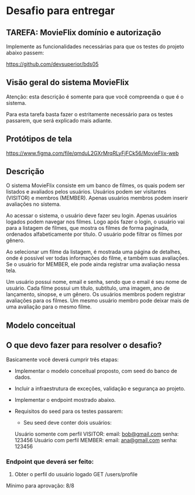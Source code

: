 # Desafio para entregar


## TAREFA: MovieFlix domínio e autorização

Implemente as funcionalidades necessárias para que os testes do projeto abaixo passem:

https://github.com/devsuperior/bds05


## Visão geral do sistema MovieFlix
Atenção: esta descrição é somente para que você compreenda o que é o sistema. 

Para esta tarefa basta fazer o estritamente necessário para os testes passarem, que será explicado mais adiante.


## Protótipos de tela

https://www.figma.com/file/qmduL2GXrMrqRLyFjFCk56/MovieFlix-web


## Descrição
O sistema MovieFlix consiste em um banco de filmes, os quais podem ser listados e avaliados pelos usuários. Usuários podem ser visitantes (VISITOR) e membros (MEMBER). Apenas usuários membros podem inserir avaliações no sistema.

Ao acessar o sistema, o usuário deve fazer seu login. Apenas usuários logados podem navegar nos filmes. Logo após fazer o login, o usuário vai para a listagem de filmes, que mostra os filmes de forma paginada, ordenados alfabeticamente por título. O usuário pode filtrar os filmes por gênero.

Ao selecionar um filme da listagem, é mostrada uma página de detalhes, onde é possível ver todas informações do filme, e também suas avaliações. Se o usuário for MEMBER, ele pode ainda registrar uma avaliação nessa tela.

Um usuário possui nome, email e senha, sendo que o email é seu nome de usuário. Cada filme possui um título, subtítulo, uma imagem, ano de lançamento, sinopse, e um gênero. Os usuários membros podem registrar avaliações para os filmes. Um mesmo usuário membro pode deixar mais de uma avaliação para o mesmo filme.


## Modelo conceitual



## O que devo fazer para resolver o desafio?

Basicamente você deverá cumprir três etapas:

* Implementar o modelo conceitual proposto, com seed do banco de dados.
* Incluir a infraestrutura de exceções, validação e segurança ao projeto.
* Implementar o endpoint mostrado abaixo.
* Requisitos do seed para os testes passarem:
	* Seu seed deve conter dois usuários:

	Usuário somente com perfil VISITOR:
	email: bob@gmail.com
	senha: 123456
	Usuário com perfil MEMBER:
	email: ana@gmail.com
	senha: 123456

### Endpoint que deverá ser feito:
1) Obter o perfil do usuário logado
GET /users/profile

Mínimo para aprovação: 8/8
